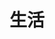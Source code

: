 ---
{
  "title":"生活",
  "children":[
    {
      "title":"生活1",
      "children":[
        {
          "title": "test",
          "url": "www.google.co.jp"
        }
      ]
    },
    {
      "title":"生活2",
      "children":[
        {
          "title": "test",
          "url": "www.google.co.jp"
        },
        {
          "title": "test",
          "url": "www.google.co.jp"
        },
        {
          "title": "test",
          "url": "www.google.co.jp"
        },
        {
          "title": "test",
          "url": "www.google.co.jp"
        }
      ]
    }
    
  ]
}
---